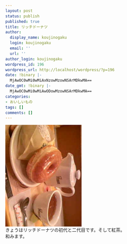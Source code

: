 ```yaml
---
layout: post
status: publish
published: true
title: リッチドーナツ
author:
  display_name: koujinogaku
  login: koujinogaku
  email: ''
  url: ''
author_login: koujinogaku
wordpress_id: 196
wordpress_url: http://localhost/wordpress/?p=196
date: !binary |-
  MjAwOC0wMi0wMiAxNzowMzowNSArMDkwMA==
date_gmt: !binary |-
  MjAwOC0wMi0wMiAwODowMzowNSArMDkwMA==
categories:
- おいしいもの
tags: []
comments: []
---
```

<p><img src="/blog/img/20080202170305.jpg" alt="20080202170305" align="left" border="0"><br clear="all">きょうはリッチドーナツの初代と二代目です。そして紅茶。<br />
和みます。</p>
